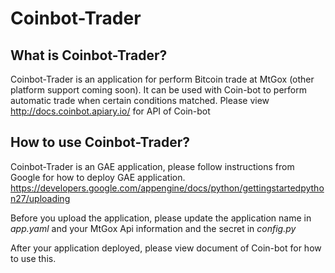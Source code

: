 Coinbot-Trader
==============
What is Coinbot-Trader?
-----------------------
Coinbot-Trader is an application for perform Bitcoin trade at MtGox (other platform support coming soon). It can be used with Coin-bot to perform automatic trade when certain conditions matched. Please view <a href="http://docs.coinbot.apiary.io/">http://docs.coinbot.apiary.io/</a> for API of Coin-bot

How to use Coinbot-Trader?
---------------------------
Coinbot-Trader is an GAE application, please follow instructions from Google for how to deploy GAE application. <a href="https://developers.google.com/appengine/docs/python/gettingstartedpython27/uploading">https://developers.google.com/appengine/docs/python/gettingstartedpython27/uploading</a>

Before you upload the application, please update the application name in *app.yaml* and your MtGox Api information and the secret in *config.py*

After your application deployed, please view document of Coin-bot for how to use this.

